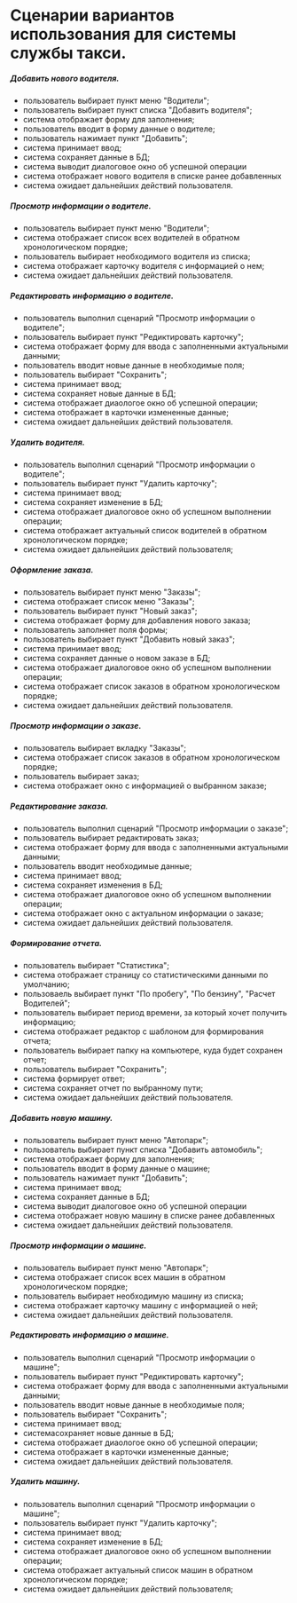 ﻿# Сценарии вариантов использования для системы службы такси.

##### Добавить нового водителя.
  - пользователь выбирает пункт меню "Водители";
  - пользователь выбирает пункт списка "Добавить водителя";
  - система отображает форму для заполнения;
  - пользователь вводит в форму данные о водителе;
  - пользователь нажимает пункт "Добавить";
  - система принимает ввод;
  - система сохраняет данные в БД;
  - система выводит диалоговое окно об успешной операции
  - система отображает нового водителя в списке ранее добавленных
  - система ожидает дальнейших действий пользователя.

##### Просмотр информации о водителе.
  - пользователь выбирает пункт меню "Водители";
  - система отображает список всех водителей в обратном хронологическом порядке;
  - пользователь выбирает необходимого водителя из списка;
  - система отображает карточку водителя с информацией о нем;
  - система ожидает дальнейших действий пользователя.

##### Редактировать информацию о водителе.
  - пользователь выполнил сценарий "Просмотр информации о водителе";
  - пользователь выбирает пункт "Редиктировать карточку";
  - система отображает форму для ввода с заполненными актуальными данными;
  - пользователь вводит новые данные в необходимые поля;
  - пользователь выбирает "Сохранить";
  - система принимает ввод;
  - система сохраняет новые данные в БД;
  - система отображает диаологое окно об успешной операции;
  - система отображает в карточки измененные данные;
  - система ожидает дальнейших действий пользователя.

##### Удалить водителя.
  - пользователь выполнил сценарий "Просмотр информации о водителе";
  - пользователь выбирает пункт "Удалить карточку";
  - система принимает ввод;
  - система сохраняет изменение в БД;
  - система отображает диалоговое окно об успешном выполнении операции;
  - система отображает актуальный список водителей в обратном хронологическом порядке;
  - система ожидает дальнейших действий пользователя;

##### Оформление заказа.
  - пользователь выбирает пункт меню "Заказы";
  - система отображает список меню "Заказы";
  - пользователь выбирает пункт "Новый заказ";
  - система отображает форму для добавления нового заказа;
  - пользователь заполняет поля формы;
  - пользователь выбирает пункт "Добавить новый заказ";
  - система принимает ввод;
  - система сохраняет данные о новом заказе в БД;
  - система отображает диалоговое окно об успешном выполнении операции;
  - система отображает список заказов в обратном хронологическом порядке;
  - система ожидает дальнейших действий пользователя.

##### Просмотр информации о заказе.
  - пользователь выбирает вкладку "Заказы";
  - система отображает список заказов в обратном хронологическом порядке;
  - пользователь выбирает заказ;
  - система отображает окно с информацией о выбранном заказе;

##### Редактирование заказа.
  - пользователь выполнил сценарий "Просмотр информации о заказе";
  - пользователь выбирает редактировать заказ;
  - система отображает форму для ввода с заполненными актуальными данными;
  - пользователь вводит необходимые данные;
  - система принимает ввод;
  - система сохраняет изменения в БД;
  - система отображает диалоговое окно об успешном выполнении операции;
  - система отображает окно с актуальном информации о заказе;
  - система ожидает дальнейших действий пользователя.

##### Формирование отчета.
  - пользователь выбирает "Статистика";
  - система отображает страницу со статистическими данными по умолчанию;
  - пользоваель выбирает пункт "По пробегу", "По бензину", "Расчет Водителей";
  - пользователь выбирает период времени, за который хочет получить информацию;
  - система отображает редактор с шаблоном для формирования отчета;
  - пользователь выбирает папку на компьютере, куда будет сохранен отчет;
  - пользователь выбирает "Сохранить";
  - система формирует ответ;
  - система сохраняет отчет по выбранному пути;
  - система ожидает дальнейших действий пользователя.

##### Добавить новую машину.
  - пользователь выбирает пункт меню "Автопарк";
  - пользователь выбирает пункт списка "Добавить автомобиль";
  - система отображает форму для заполнения;
  - пользователь вводит в форму данные о машине;
  - пользователь нажимает пункт "Добавить";
  - система принимает ввод;
  - система сохраняет данные в БД;
  - система выводит диалоговое окно об успешной операции
  - система отображает новую машину в списке ранее добавленных
  - система ожидает дальнейших действий пользователя.

##### Просмотр информации о машине.
  - пользователь выбирает пункт меню "Автопарк";
  - система отображает список всех машин в обратном хронологическом порядке;
  - пользователь выбирает необходимую машину из списка;
  - система отображает карточку машину с информацией о ней;
  - система ожидает дальнейших действий пользователя.

##### Редактировать информацию о машине.
  - пользователь выполнил сценарий "Просмотр информации о машине";
  - пользователь выбирает пункт "Редиктировать карточку";
  - система отображает форму для ввода с заполненными актуальными данными;
  - пользователь вводит новые данные в необходимые поля;
  - пользователь выбирает "Сохранить";
  - система принимает ввод;
  - системасохраняет новые данные в БД;
  - система отображает диаологое окно об успешной операции;
  - система отображает в карточки измененные данные;
  - система ожидает дальнейших действий пользователя.

##### Удалить машину.
  - пользователь выполнил сценарий "Просмотр информации о машине";
  - пользователь выбирает пункт "Удалить карточку";
  - система принимает ввод;
  - система сохраняет изменение в БД;
  - система отображает диалоговое окно об успешном выполнении операции;
  - система отображает актуальный список машин в обратном хронологическом порядке;
  - система ожидает дальнейших действий пользователя;